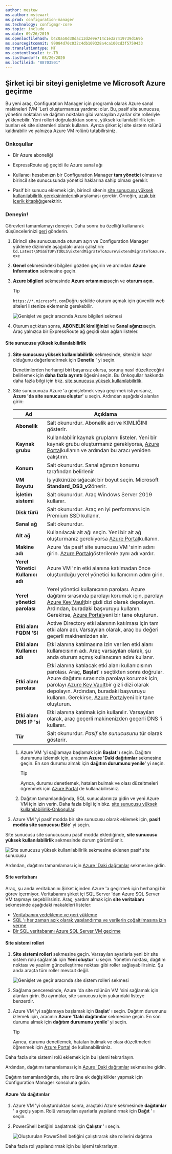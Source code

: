```yaml
---
author: mestew
ms.author: mstewart
ms.prod: configuration-manager
ms.technology: configmgr-core
ms.topic: include
ms.date: 09/26/2019
ms.openlocfilehash: b4c0a50d30dac13d2e9e714c1e3a7419739d169b
ms.sourcegitcommit: 99084d70c032c4db109328a4ca100cd3f5759433
ms.translationtype: MT
ms.contentlocale: tr-TR
ms.lasthandoff: 08/20/2020
ms.locfileid: "88703501"
---
```

## <a name="extend-and-migrate-an-on-premises-site-to-microsoft-azure"></a><a name="bkmk_Azure-migration"></a> Şirket içi bir siteyi genişletme ve Microsoft Azure geçirme

<!--3556022-->

Bu yeni araç, Configuration Manager için programlı olarak Azure sanal makineleri (VM 'Ler) oluşturmanıza yardımcı olur. Bu, pasif site sunucusu, yönetim noktaları ve dağıtım noktaları gibi varsayılan ayarlar site rolleriyle yüklenebilir. Yeni rolleri doğruladıktan sonra, yüksek kullanılabilirlik için bunları ek site sistemleri olarak kullanın. Ayrıca şirket içi site sistem rolünü kaldırabilir ve yalnızca Azure VM rolünü tutabilirsiniz.

### <a name="prerequisites"></a>Önkoşullar

- Bir Azure aboneliği

- ExpressRoute ağ geçidi ile Azure sanal ağı

<!-- - A standalone primary site. A hierarchy with a central administration site isn't currently supported. can comment this out because TP only supports a standalone primary!-->

- Kullanıcı hesabınızın bir Configuration Manager **tam yönetici** olması ve birincil site sunucusunda yönetici haklarına sahip olması gerekir.

- Pasif bir sunucu eklemek için, birincil sitenin [site sunucusu yüksek kullanılabilirlik gereksinimlerini](../../../../servers/deploy/configure/site-server-high-availability.md#prerequisites)karşılaması gerekir. Örneğin, [uzak bir içerik kitaplığı](../../../../plan-design/hierarchy/the-content-library.md#bkmk_remote)gerektirir.

### <a name="try-it-out"></a>Deneyin!

Görevleri tamamlamayı deneyin. Daha sonra bu özelliği kullanarak düşüncelerinizi [geri](../../../../understand/find-help.md#product-feedback) gönderin.

1. Birincil site sunucusunda oturum açın ve Configuration Manager yükleme dizininde aşağıdaki aracı çalıştırın: `Cd.Latest\SMSSETUP\TOOLS\ExtendMigrateToAzure\ExtendMigrateToAzure.exe`

1. **Genel** sekmesindeki bilgileri gözden geçirin ve ardından **Azure Information** sekmesine geçin.

1. **Azure bilgileri** sekmesinde **Azure ortamınızı**seçin ve **oturum açın**.
  
    > [!TIP]
    > `https://*.microsoft.com`Doğru şekilde oturum açmak için güvenilir web siteleri listenize eklemeniz gerekebilir.

    ![Genişlet ve geçir aracında Azure bilgileri sekmesi](../../media/3556022-azure-information-tab.png)

1. Oturum açtıktan sonra, **ABONELIK kimliğinizi** ve **Sanal ağınızı**seçin. Araç yalnızca bir ExpressRoute ağ geçidi olan ağları listeler.

#### <a name="site-server-high-availability"></a>Site sunucusu yüksek kullanılabilirlik

1. **Site sunucusu yüksek kullanılabilirlik** sekmesinde, sitenizin hazır olduğunu değerlendirmek için **Denetle** ' yi seçin.

    Denetimlerden herhangi biri başarısız olursa, sorunu nasıl düzelteceğini belirlemek için **daha fazla ayrıntı** öğesini seçin. Bu Önkoşullar hakkında daha fazla bilgi için bkz. [site sunucusu yüksek kullanılabilirlik](../../../../servers/deploy/configure/site-server-high-availability.md#prerequisites).

2. Site sunucunuzu Azure 'a genişletmek veya geçirmek istiyorsanız, **Azure 'da site sunucusu oluştur**' u seçin. Ardından aşağıdaki alanları girin:

    |Ad|Açıklama|
    |---|---|
    |**Abonelik**|Salt okunurdur. Abonelik adı ve KIMLIĞINI gösterir.|
    |**Kaynak grubu**| Kullanılabilir kaynak gruplarını listeler. Yeni bir kaynak grubu oluşturmanız gerekiyorsa, [Azure Portal](https://portal.azure.com)kullanın ve ardından bu aracı yeniden çalıştırın.|
    |**Konum**| Salt okunurdur. Sanal ağınızın konumu tarafından belirlenir|
    |**VM Boyutu**|İş yükünüze sığacak bir boyut seçin. Microsoft **Standard_DS3_v2**önerir.|
    |**İşletim sistemi**|Salt okunurdur. Araç Windows Server 2019 kullanır.|
    |**Disk türü**|Salt okunurdur. Araç en iyi performans için Premium SSD kullanır.|
    |**Sanal ağ**|Salt okunurdur.|
    |**Alt ağ**|Kullanılacak alt ağı seçin. Yeni bir alt ağ oluşturmanız gerekiyorsa [Azure Portal](https://portal.azure.com)kullanın.|
    |**Makine adı**|Azure 'da pasif site sunucusu VM 'sinin adını girin. [Azure Portal](https://portal.azure.com)gösterilenle aynı adı vardır.|
    |**Yerel Yönetici Kullanıcı adı**|Azure VM 'nin etki alanına katılmadan önce oluşturduğu yerel yönetici kullanıcının adını girin.|
    |**Yerel yönetici parolası**|Yerel yönetici kullanıcının parolası. Azure dağıtımı sırasında parolayı korumak için, parolayı [Azure Key Vault](/azure/key-vault/key-vault-overview)bir gizli dizi olarak depolayın. Ardından, buradaki başvuruyu kullanın. Gerekirse, [Azure Portal](https://portal.azure.com)yeni bir tane oluşturun.|
    |**Etki alanı FQDN 'SI**|Active Directory etki alanının katılması için tam etki alanı adı. Varsayılan olarak, araç bu değeri geçerli makinenizden alır.|
    |**Etki alanı Kullanıcı adı**|Etki alanına katılmasına izin verilen etki alanı kullanıcısının adı. Araç varsayılan olarak, şu anda oturum açmış kullanıcının adını kullanır.|
    |**Etki alanı parolası**|Etki alanına katılacak etki alanı kullanıcısının parolası. Araç, **Başlat**' ı seçtikten sonra doğrular. Azure dağıtımı sırasında parolayı korumak için, parolayı [Azure Key Vault](/azure/key-vault/key-vault-overview)bir gizli dizi olarak depolayın. Ardından, buradaki başvuruyu kullanın. Gerekirse, [Azure Portal](https://portal.azure.com)yeni bir tane oluşturun.|
    |**Etki alanı DNS IP 'si**|Etki alanına katılmak için kullanılır. Varsayılan olarak, araç geçerli makinenizden geçerli DNS 'i kullanır.|
    |**Tür**|Salt okunurdur. *Pasif site sunucusunu* tür olarak gösterir.|

    1. Azure VM 'yi sağlamaya başlamak için **Başlat**' ı seçin. Dağıtım durumunu izlemek için, aracının **Azure 'Daki dağıtımlar** sekmesine geçin. En son durumu almak için **dağıtım durumunu yenile**' yi seçin.

        > [!TIP]
        > Ayrıca, durumu denetlemek, hataları bulmak ve olası düzeltmeleri öğrenmek için [Azure Portal](https://portal.azure.com) de kullanabilirsiniz.

    1. Dağıtım tamamlandığında, SQL sunucularınıza gidin ve yeni Azure VM için izin verin. Daha fazla bilgi için bkz. [site sunucusu yüksek kullanılabilirlik-Önkoşullar](../../../../servers/deploy/configure/site-server-high-availability.md#prerequisites).

3. Azure VM 'yi pasif modda bir site sunucusu olarak eklemek için, **pasif modda site sunucusu Ekle**' yi seçin.

Site sunucusu site sunucusunu pasif modda eklediğinde, **site sunucusu yüksek kullanılabilirlik** sekmesinde durum görüntülenir.

![Site sunucusu yüksek kullanılabilirlik sekmesine eklenen pasif site sunucusu](../../media/3556022-site-server-passive-mode.png)

Ardından, dağıtımı tamamlaması için [Azure 'Daki dağıtımlar](#bkmk_deploy-azure) sekmesine gidin.

#### <a name="site-database"></a>Site veritabanı

Araç, şu anda veritabanını Şirket içinden Azure 'a geçirmek için herhangi bir görev içermiyor. Veritabanını şirket içi SQL Server 'dan Azure SQL Server VM taşımayı seçebilirsiniz. Araç, yardım almak için **site veritabanı** sekmesinde aşağıdaki makaleleri listeler:

- [Veritabanını yedekleme ve geri yükleme](../../../../servers/manage/backup-and-recovery.md)
- [SQL 'ı her zaman açık olarak yapılandırma ve verilerin çoğaltılmasına izin verme](../../../../servers/deploy/configure/sql-server-alwayson-for-a-highly-available-site-database.md#changes-for-site-backup)
- [Bir SQL veritabanını Azure SQL Server VM geçirme](/azure/virtual-machines/windows/sql/virtual-machines-windows-migrate-sql)

#### <a name="site-system-roles"></a>Site sistemi rolleri

1. **Site sistemi rolleri** sekmesine geçin. Varsayılan ayarlarla yeni bir site sistem rolü sağlamak için **Yeni oluştur**' u seçin. Yönetim noktası, dağıtım noktası ve yazılım güncelleştirme noktası gibi roller sağlayabilirsiniz. Şu anda araçta tüm roller mevcut değil.

    ![Genişlet ve geçir aracında site sistem rolleri sekmesi](../../media/3556022-site-system-roles-tab.png)

1. Sağlama penceresinde, Azure 'da site rolünün VM 'sini sağlamak için alanları girin. Bu ayrıntılar, site sunucusu için yukarıdaki listeye benzerdir.

1. Azure VM 'yi sağlamaya başlamak için **Başlat**' ı seçin. Dağıtım durumunu izlemek için, aracının **Azure 'Daki dağıtımlar** sekmesine geçin. En son durumu almak için **dağıtım durumunu yenile**' yi seçin.

    > [!TIP]
    > Ayrıca, durumu denetlemek, hataları bulmak ve olası düzeltmeleri öğrenmek için [Azure Portal](https://portal.azure.com) de kullanabilirsiniz.

Daha fazla site sistemi rolü eklemek için bu işlemi tekrarlayın.

Ardından, dağıtımı tamamlaması için [Azure 'Daki dağıtımlar](#bkmk_deploy-azure) sekmesine gidin.

Dağıtım tamamlandığında, site rolüne ek değişiklikler yapmak için Configuration Manager konsoluna gidin.

#### <a name="deployments-in-azure"></a><a name="bkmk_deploy-azure"></a> Azure 'da dağıtımlar

1. Azure VM 'yi oluşturduktan sonra, araçtaki Azure sekmesinde **dağıtımlar** ' a geçiş yapın. Rolü varsayılan ayarlarla yapılandırmak için **Dağıt** ' ı seçin.

1. PowerShell betiğini başlatmak için **Çalıştır** ' ı seçin.

    ![Oluşturulan PowerShell betiğini çalıştırarak site rollerini dağıtma](../../media/3556022-run-powershell-script-deployment.png)

Daha fazla rol yapılandırmak için bu işlemi tekrarlayın.